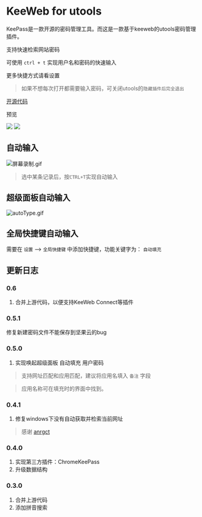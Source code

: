 # KeeWeb for utools

KeePass是一款开源的密码管理工具。而这是一款基于keeweb的utools密码管理插件。

支持快速检索网站密码

可使用 `ctrl + t` 实现用户名和密码的快速输入

更多快捷方式请看设置

> 如果不想每次打开都需要输入密码，可关闭utools的`隐藏插件后完全退出`

[开源代码](https://github.com/qinyongliang/keeweb)

预览

![](https://i.loli.net/2020/10/20/8rt27ETqRfGi4we.png)
![](https://i.loli.net/2020/10/20/dYH2nIgryopvkcS.png)

## 自动输入

![屏幕录制.gif](https://i.loli.net/2020/10/20/DZM3mRKF6g57pnE.gif)

> 选中某条记录后，按`CTRL+T`实现自动输入

## 超级面板自动输入

![autoType.gif](https://i.loli.net/2021/03/22/XNf2uaWGl1D4gRB.gif)

## 全局快捷键自动输入

需要在 `设置` --> `全局快捷键` 中添加快捷键，功能关键字为： `自动填充`

## 更新日志

### 0.6

1. 合并上游代码，以便支持KeeWeb Connect等插件

### 0.5.1

修复新建密码文件不能保存到坚果云的bug

### 0.5.0

1. 实现唤起超级面板 自动填充 用户密码

> 支持网址匹配和应用匹配，建议将应用名填入 `备注` 字段

> 应用名称可在填充时的界面中找到。


### 0.4.1

1. 修复windows下没有自动获取并检索当前网址
 
> 感谢 [anrgct](https://github.com/anrgct)


### 0.4.0

1. 实现第三方插件：ChromeKeePass
2. 升级数据结构

### 0.3.0

1. 合并上游代码
2. 添加拼音搜索
